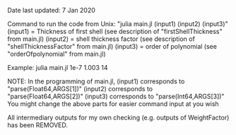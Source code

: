 Date last updated: 7 Jan 2020

Command to run the code from Unix:
"julia main.jl (input1) (input2) (input3)"
(input1) = Thickness of first shell (see description of "firstShellThickness" from main.jl)
(input2) = shell thickness factor (see description of "shellThicknessFactor" from main.jl)
(input3) = order of polynomial (see "orderOfpolynomial" from main.jl)

Example:
julia main.jl 1e-7 1.003 14

NOTE:
In the programming of main.jl,
(input1) corresponds to "parse(Float64,ARGS[1])"
(input2) corresponds to "parse(Float64,ARGS[2])"
(input3) corresponds to "parse(Int64,ARGS[3])"
You might change the above parts for easier command input at you wish

All intermediary outputs for my own checking (e.g. outputs of WeightFactor) has been REMOVED.
